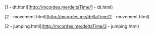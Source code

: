 [1 - dt.html](http://mcordes.me/deltaTime/1 - dt.html)

[2 - movement.html](http://mcordes.me/deltaTime/2 - movement.html)

[2 - jumping.html](http://mcordes.me/deltaTime/3 - jumping.html)